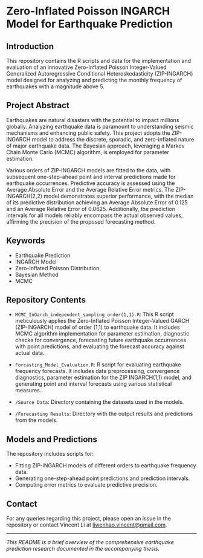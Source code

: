 # Zero-Inflated Poisson INGARCH Model for Earthquake Prediction

## Introduction

This repository contains the R scripts and data for the implementation and evaluation of an innovative Zero-Inflated Poisson Integer-Valued Generalized Autoregressive Conditional Heteroskedasticity (ZIP-INGARCH) model designed for analyzing and predicting the monthly frequency of earthquakes with a magnitude above 5.

## Project Abstract

Earthquakes are natural disasters with the potential to impact millions globally. Analyzing earthquake data is paramount to understanding seismic mechanisms and enhancing public safety. This project adopts the ZIP-INGARCH model to address the discrete, sporadic, and zero-inflated nature of major earthquake data. The Bayesian approach, leveraging a Markov Chain Monte Carlo (MCMC) algorithm, is employed for parameter estimation.

Various orders of ZIP-INGARCH models are fitted to the data, with subsequent one-step-ahead point and interval predictions made for earthquake occurrences. Predictive accuracy is assessed using the Average Absolute Error and the Average Relative Error metrics. The ZIP-INGARCH(2,2) model demonstrates superior performance, with the median of its predictive distribution achieving an Average Absolute Error of 0.125 and an Average Relative Error of 0.0625. Additionally, the prediction intervals for all models reliably encompass the actual observed values, affirming the precision of the proposed forecasting method.

## Keywords

- Earthquake Prediction
- INGARCH Model
- Zero-Inflated Poisson Distribution
- Bayesian Method
- MCMC

## Repository Contents

- `MCMC_InGarch_independent_sampling_order(1,1).R`: This R script meticulously applies the Zero-Inflated Poisson Integer-Valued GARCH (ZIP-INGARCH) model of order (1,1) to earthquake data. It includes MCMC algorithm implementation for parameter estimation, diagnostic checks for convergence, forecasting future earthquake occurrences with point predictions, and evaluating the forecast accuracy against actual data.

- `Forcasting_Model_Evaluation.R`: R script for evaluating earthquake frequency forecasts. It includes data preprocessing, convergence diagnostics, parameter estimation for the ZIP INGARCH(1,1) model, and generating point and interval forecasts using various statistical measures..
- `/Source Data`: Directory containing the datasets used in the models.
- `/Forecasting Results`: Directory with the output results and predictions from the models.

## Models and Predictions

The repository includes scripts for:

- Fitting ZIP-INGARCH models of different orders to earthquake frequency data.
- Generating one-step-ahead point predictions and prediction intervals.
- Computing error metrics to evaluate predictive precision.




## Contact

For any queries regarding this project, please open an issue in the repository or contact Vincent Li at liwenhao.vincent@gmail.com.

---

*This README is a brief overview of the comprehensive earthquake prediction research documented in the accompanying thesis.*
